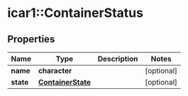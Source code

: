 # icar1::ContainerStatus


## Properties
Name | Type | Description | Notes
------------ | ------------- | ------------- | -------------
**name** | **character** |  | [optional] 
**state** | [**ContainerState**](ContainerState.md) |  | [optional] 


